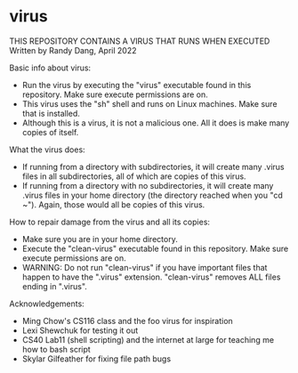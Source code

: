# virus
THIS REPOSITORY CONTAINS A VIRUS THAT RUNS WHEN EXECUTED
Written by Randy Dang, April 2022 

Basic info about virus:
 - Run the virus by executing the "virus" executable
   found in this repository. Make sure execute 
   permissions are on.
 - This virus uses the "sh" shell and runs on Linux 
   machines. Make sure that is installed. 
 - Although this is a virus, it is not a malicious 
   one. All it does is make many copies of itself.

What the virus does: 
 - If running from a directory with subdirectories, 
   it will create many .virus files in all 
   subdirectories, all of which are copies of 
   this virus.
 - If running from a directory with no subdirectories, 
   it will create many .virus files in your home 
   directory (the directory reached when you "cd ~").
   Again, those would all be copies of this virus.

How to repair damage from the virus and all its 
copies:
 - Make sure you are in your home directory.
 - Execute the "clean-virus" executable found in this 
   repository. Make sure execute permissions are on.
 - WARNING: Do not run "clean-virus" if you have 
   important files that happen to have the ".virus" 
   extension. "clean-virus" removes ALL files ending 
   in ".virus".

Acknowledgements:
 - Ming Chow's CS116 class and the foo virus for 
   inspiration
 - Lexi Shewchuk for testing it out 
 - CS40 Lab11 (shell scripting) and the internet at
   large for teaching me how to bash script 
 - Skylar Gilfeather for fixing file path bugs


